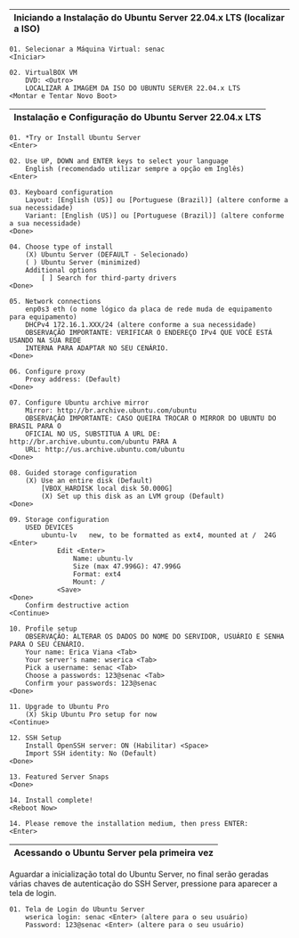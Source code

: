 | Iniciando a Instalação do Ubuntu Server 22.04.x LTS (localizar a ISO) |
| :--- |

	01. Selecionar a Máquina Virtual: senac 
	<Iniciar>

	02. VirtualBOX VM	
		DVD: <Outro>
		LOCALIZAR A IMAGEM DA ISO DO UBUNTU SERVER 22.04.x LTS
	<Montar e Tentar Novo Boot>

| Instalação e Configuração do Ubuntu Server 22.04.x LTS |
| :--- |

	01. *Try or Install Ubuntu Server
	<Enter>

	02. Use UP, DOWN and ENTER keys to select your language
		English (recomendado utilizar sempre a opção em Inglês)
	<Enter>

	03. Keyboard configuration
		Layout: [English (US)] ou [Portuguese (Brazil)] (altere conforme a sua necessidade)
		Variant: [English (US)] ou [Portuguese (Brazil)] (altere conforme a sua necessidade)
	<Done>

	04. Choose type of install
		(X) Ubuntu Server (DEFAULT - Selecionado)
		( ) Ubuntu Server (minimized)
		Additional options
			[ ] Search for third-party drivers
	<Done>

	05. Network connections
		enp0s3 eth (o nome lógico da placa de rede muda de equipamento para equipamento)
		DHCPv4 172.16.1.XXX/24 (altere conforme a sua necessidade)
		OBSERVAÇÃO IMPORTANTE: VERIFICAR O ENDEREÇO IPv4 QUE VOCÊ ESTÁ USANDO NA SUA REDE 
		INTERNA PARA ADAPTAR NO SEU CENÁRIO.
	<Done>

	06. Configure proxy
		Proxy address: (Default)
	<Done>
 
	07. Configure Ubuntu archive mirror
		Mirror: http://br.archive.ubuntu.com/ubuntu
		OBSERVAÇÃO IMPORTANTE: CASO QUEIRA TROCAR O MIRROR DO UBUNTU DO BRASIL PARA O
		OFICIAL NO US, SUBSTITUA A URL DE: http://br.archive.ubuntu.com/ubuntu PARA A
		URL: http://us.archive.ubuntu.com/ubuntu
	<Done> 

	08. Guided storage configuration
		(X) Use an entire disk (Default)
			[VBOX_HARDISK local disk 50.000G]
			(X) Set up this disk as an LVM group (Default)
	<Done>

	09. Storage configuration
		USED DEVICES
			ubuntu-lv	new, to be formatted as ext4, mounted at /	24G <Enter>
				Edit <Enter>
					Name: ubuntu-lv
					Size (max 47.996G): 47.996G
					Format: ext4
					Mount: /
				<Save>
	<Done>
		Confirm destructive action
	<Continue>

	10. Profile setup
		OBSERVAÇÃO: ALTERAR OS DADOS DO NOME DO SERVIDOR, USUÁRIO E SENHA PARA O SEU CENÁRIO.
		Your name: Erica Viana <Tab>
		Your server's name: wserica <Tab>
		Pick a username: senac <Tab>
		Choose a passwords: 123@senac <Tab>
		Confirm your passwords: 123@senac
	<Done>

	11. Upgrade to Ubuntu Pro
		(X) Skip Ubuntu Pro setup for now
	<Continue>

	12. SSH Setup
		Install OpenSSH server: ON (Habilitar) <Space>
		Import SSH identity: No (Default)
	<Done>

	13. Featured Server Snaps
	<Done>

	14. Install complete!
	<Reboot Now>

	14. Please remove the installation medium, then press ENTER:
	<Enter>

| Acessando o Ubuntu Server pela primeira vez |
| :--- |

Aguardar a inicialização total do Ubuntu Server, no final serão geradas várias chaves de autenticação do SSH Server, pressione para aparecer a tela de login.

	01. Tela de Login do Ubuntu Server
		wserica login: senac <Enter> (altere para o seu usuário)
		Password: 123@senac <Enter> (altere para o seu usuário)
